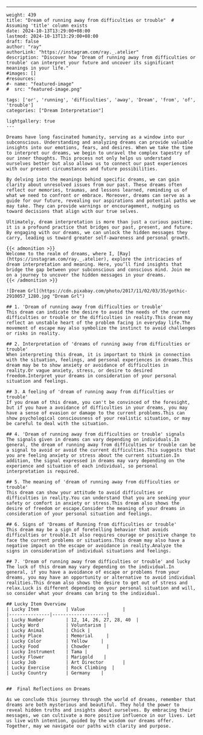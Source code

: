 ---
    weight: 439
    title: "Dream of running away from difficulties or trouble"  # Assuming 'title' column exists
    date: 2024-10-13T13:29:00+08:00
    lastmod: 2024-10-13T13:29:00+08:00
    draft: false
    author: "ray"
    authorLink: "https://instagram.com/ray._.atelier"
    description: "Discover how 'Dream of running away from difficulties or trouble' can interpret your future and uncover its significant meanings in your life."
    #images: []
    #resources:
    #- name: "featured-image"
    #  src: "featured-image.png"
    
    tags: ['or', 'running', 'difficulties', 'away', 'Dream', 'from', 'of', 'trouble']
    categories: ["Dream Interpretation"]
    
    lightgallery: true
    ---
    
    Dreams have long fascinated humanity, serving as a window into our subconscious. Understanding and analyzing dreams can provide valuable insights into our emotions, fears, and desires. When we take the time to interpret our dreams, we begin to unravel the complex tapestry of our inner thoughts. This process not only helps us understand ourselves better but also allows us to connect our past experiences with our present circumstances and future possibilities.
    
    By delving into the meanings behind specific dreams, we can gain clarity about unresolved issues from our past. These dreams often reflect our memories, traumas, and lessons learned, reminding us of what we need to confront or embrace. Moreover, dreams can serve as a guide for our future, revealing our aspirations and potential paths we may take. They can provide warnings or encouragement, nudging us toward decisions that align with our true selves.
    
    Ultimately, dream interpretation is more than just a curious pastime; it is a profound practice that bridges our past, present, and future. By engaging with our dreams, we can unlock the hidden messages they carry, leading us toward greater self-awareness and personal growth.
    
    {{< admonition >}}
    Welcome to the realm of dreams, where I, [Ray](https://instagram.com/ray._.atelier), explore the intricacies of dream interpretation and meaning. Here, you’ll find insights that bridge the gap between your subconscious and conscious mind. Join me on a journey to uncover the hidden messages in your dreams.
    {{< /admonition >}}
    
    ![Dream Grl](https://cdn.pixabay.com/photo/2017/11/02/03/35/gothic-2910057_1280.jpg "Dream Grl")
    
    ## 1. 'Dream of running away from difficulties or trouble'
    This dream can indicate the desire to avoid the needs of the current difficulties or trouble or the difficulties in reality.This dream may reflect an unstable heart of the problem facing in everyday life.The movement of escape may also symbolize the instinct to avoid challenges or risks in reality.
    
    ## 2. Interpretation of 'dreams of running away from difficulties or trouble'
    When interpreting this dream, it is important to think in connection with the situation, feelings, and personal experiences in dreams.This dream may be to show anxiety or avoidance of difficulties in reality.Or vague anxiety, stress, or desire to desired freedom.Interpret your dreams in consideration of your personal situation and feelings.
    
    ## 3. A feeling of 'dream of running away from difficulties or trouble'
    If you dream of this dream, you can't be convinced of the foresight, but if you have a avoidance of difficulties in your dreams, you may have a sense of evasion or damage to the current problems.This can show psychological consciousness of your realistic situation, or may be careful to deal with the situation.
    
    ## 4. 'Dream of running away from difficulties or trouble' signals
    The signals given in dreams can vary depending on individuals.In general, the dream of running away from difficulties or trouble can be a signal to avoid or avoid the current difficulties.This suggests that you are feeling anxiety or stress about the current situation.In addition, the signal expressed in dreams may vary depending on the experience and situation of each individual, so personal interpretation is required.
    
    ## 5. The meaning of 'dream of running away from difficulties or trouble'
    This dream can show your attitude to avoid difficulties or difficulties in reality.You can understand that you are seeking your safety or comfort in anxiety or stress.This dream also shows the desire of freedom or escape.Consider the meaning of your dreams in consideration of your personal situation and feelings.
    
    ## 6. Signs of 'Dreams of Running from difficulties or trouble'
    This dream may be a sign of foretelling behavior that avoids difficulties or trouble.It also requires courage or positive change to face the current problems or situations.This dream may also have a negative impact on the escape or avoidance in reality.Analyze the signs in consideration of individual situations and feelings.
    
    ## 7. 'Dream of running away from difficulties or trouble' and lucky
    The luck of this dream may vary depending on the individual.In general, if you have a avoidance of escape or problems from your dreams, you may have an opportunity or alternative to avoid individual realities.This dream also shows the desire to get out of stress and relax.Luck is different depending on your personal situation and will, so consider what your dreams can bring to the individual.
    
    ## Lucky Item Overview
    | Lucky Item          | Value              |
    |---------------|--------------------|
    | Lucky Number        | 12, 14, 26, 27, 28, 40  |
    | Lucky Word          | Voluntarism |
    | Lucky Animal        | Chick |
    | Lucky Place         | Memorial     |
    | Lucky Color         | Yellow     |
    | Lucky Food          | Chowder      |
    | Lucky Instrument    | Tama |
    | Lucky Flower        | Marigold    |
    | Lucky Job           | Art Director       |
    | Lucky Exercise      | Rock Climbing  |
    | Lucky Country       | Germany    |
    
    
    ##  Final Reflections on Dreams
    
    As we conclude this journey through the world of dreams, remember that dreams are both mysterious and beautiful. They hold the power to reveal hidden truths and insights about ourselves. By embracing their messages, we can cultivate a more positive influence in our lives. Let us live with intention, guided by the wisdom our dreams offer. Together, may we navigate our paths with clarity and purpose.
    